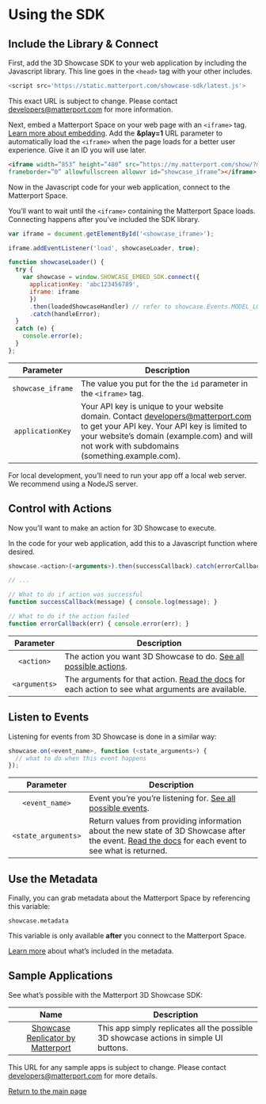 # Using the SDK



## Include the Library & Connect

First, add the 3D Showcase SDK to your web application by including the Javascript library. This line goes in the `<head>` tag with your other includes.

```javascript
<script src='https://static.matterport.com/showcase-sdk/latest.js'>
```

This exact URL is subject to change.  Please contact <developers@matterport.com> for more information.

Next, embed a Matterport Space on your web page with an `<iframe>` tag. [Learn more about embedding](https://support.matterport.com/hc/en-us/articles/115004549347-Embed-a-Space-with-an-iframe-). Add the **&play=1** URL parameter to automatically load the `<iframe>` when the page loads for a better user experience. Give it an ID you will use later.

```html
<iframe width=”853” height=”480” src=”https://my.matterport.com/show/?m=SxQL3iGyoDo&play=1”
frameborder=”0” allowfullscreen allowvr id=”showcase_iframe”></iframe>
```

Now in the Javascript code for your web application, connect to the Matterport Space.

You’ll want to wait until the `<iframe>` containing the Matterport Space loads. Connecting happens after you’ve included the SDK library.

``` javascript
var iframe = document.getElementById('<showcase_iframe>');

iframe.addEventListener('load', showcaseLoader, true);

function showcaseLoader() {
  try {
    var showcase = window.SHOWCASE_EMBED_SDK.connect({
      applicationKey: 'abc123456789',
      iframe: iframe
      })
      .then(loadedShowcaseHandler) // refer to showcase.Events.MODEL_LOADED docs
      .catch(handleError);
  }
  catch (e) {
    console.error(e);
  }
};
```

Parameter | Description
:---: | ---
`showcase_iframe` | The value you put for the the `id` parameter in the `<iframe>` tag.
`applicationKey` | Your API key is unique to your website domain. Contact <developers@matterport.com> to get your API key. Your API key is limited to your website’s domain (example.com) and will not work with subdomains (something.example.com).


For local development, you’ll need to run your app off a local web server. We recommend using a NodeJS server.



## Control with Actions

Now you’ll want to make an action for 3D Showcase to execute.

In the code for your web application, add this to a Javascript function where desired.

```javascript
showcase.<action>(<arguments>).then(successCallback).catch(errorCallback);

// ...

// What to do if action was successful
function successCallback(message) { console.log(message); }

// What to do if the action failed
function errorCallback(err) { console.error(err); }
```

Parameter | Description
:---: | ---
`<action>` | The action you want 3D Showcase to do. [See all possible actions](actions.md).
`<arguments>` | The arguments for that action. [Read the docs](actions.md) for each action to see what arguments are available.



## Listen to Events

Listening for events from 3D Showcase is done in a similar way:

```javascript
showcase.on(<event_name>, function (<state_arguments>) {
  // what to do when this event happens
});
```

Parameter | Description
:-----: | -----
`<event_name>` | Event you’re you’re listening for. [See all possible events](events.md).
`<state_arguments>` | Return values from providing information about the new state of 3D Showcase after the event. [Read the docs](events.md) for each event to see what is returned.



## Use the Metadata

Finally, you can grab metadata about the Matterport Space by referencing this variable:

```
showcase.metadata
```

This variable is only available **after** you connect to the Matterport Space.

[Learn more](metadata.md) about what’s included in the metadata.



## Sample Applications

See what’s possible with the Matterport 3D Showcase SDK:

Name | Description
:---: | ---
[Showcase Replicator by Matterport](https://matterport.github.io/showcase-sdk-sample-app/app/) | This app simply replicates all the possible 3D showcase actions in simple UI buttons.

This URL for any sample apps is subject to change.  Please contact <developers@matterport.com> for more details.


[Return to the main page](index.md)

